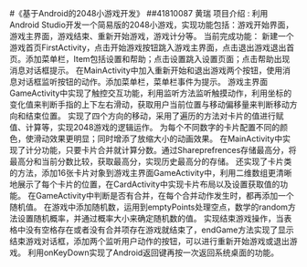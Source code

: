 #《基于Android的2048小游戏开发》
##41810087 黄瑞
项目介绍 :
利用Android Studio开发一个简易版的2048小游戏，实现功能包括：游戏开始界面，游戏主界面，游戏结束、重新开始游戏，游戏计分等。
当前完成功能：
新建一个游戏首页FirstActivity，点击开始游戏按钮跳入游戏主界面，点击退出游戏退出首页。添加菜单栏，Item包括设置和帮助；点击设置跳入设置页面；点击帮助出现消息对话框提示。
在MainActivity中加入重新开始和退出游戏两个按钮，使用消息对话框监听按钮的动作。添加菜单栏，菜单栏事件为提示。
游戏主界面GameActivity中实现了触控交互功能，利用监听方法监听触摸动作，利用坐标的变化值来判断手指的上下左右滑动，获取用户当前位置与移动偏移量来判断移动方向和结束位置。
实现了四个方向的移动，采用了遍历的方法对卡片的值进行赋值、计算等，实现2048游戏的逻辑运作。
为每个不同数字的卡片配置不同的颜色，使滑动效果更明显；同时增添了放缩大小的动画效果。
在MainActivity中实现了计分功能，只要卡片合并就计算分数。通过Shareprefrences存储最高分，将最高分和当前分数比较，获取最高分，实现历史最高分的存储。
还实现了卡片类的方法，添加16张卡片对象到游戏主界面GameActivity中，利用二维数组更清晰地展示了每个卡片的位置，在CardActivity中实现卡片布局以及设置获取值的功能。
在GameActivity中判断是否有合并，在每个合并动作发生时，都再添加一个随机值。
在游戏中添加随机数，运用到emptyPoints处理空点，数学的random方法设置随机概率，并通过概率大小来确定随机数的值。
实现结束游戏操作，当表格中没有空格存在或者没有合并项存在游戏就结束了，endGame方法实现了显示结束游戏对话框，添加两个监听用户动作的按钮，可以进行重新开始游戏或退出游戏。
利用onKeyDown实现了Android返回键再按一次返回系统桌面的功能。


